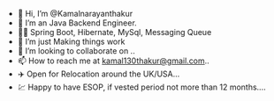 - 👋 Hi, I’m @Kamalnarayanthakur
- 👀 I’m an Java Backend Engineer.
- 🧑‍💻 Spring Boot, Hibernate, MySql, Messaging Queue
- 🌱 I’m just Making things work
- 💞️ I’m looking to collaborate on ..
- 📫 How to reach me at kamal130thakur@gmail.com..
- ✈️ Open for Relocation around the UK/USA...
- 💹 Happy to have ESOP, if vested period not more than 12 months....

<!---
Kamalnarayanthakur/Kamalnarayanthakur is a ✨ special ✨ repository because its `README.md` (this file) appears on your GitHub profile.
You can click the Preview link to take a look at your changes.
--->
